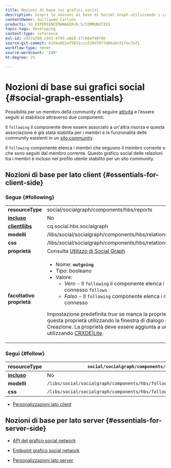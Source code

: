 ```yaml
---
title: Nozioni di base sui grafici social
description: Scopri le nozioni di base di Social Graph utilizzando i componenti Segui e Segui su un sito della community.
contentOwner: Guillaume Carlino
products: SG_EXPERIENCEMANAGER/6.5/COMMUNITIES
topic-tags: developing
content-type: reference
exl-id: c037a788-c943-4f95-a028-1fcb0ef48f86
source-git-commit: 62d4a8b3af5031ccc539d78f7d06a8cd1fec7af1
workflow-type: tm+mt
source-wordcount: '249'
ht-degree: 2%

---
```


# Nozioni di base sui grafici social  {#social-graph-essentials}

Possibilità per un membro della community di seguire [attività](essentials-activities.md) e l’essere seguiti si stabilisce attraverso due componenti:

Il `following` il componente deve essere associato a un&#39;altra risorsa e questa associazione è già stata stabilita per i membri e le funzionalità delle community esistenti in un [sito community](overview.md#communitiessites).

Il `following` componente elenca i membri che seguono il membro corrente o che sono seguiti dal membro corrente. Questo grafico social delle relazioni tra i membri è incluso nel profilo utente stabilito per un sito community.

## Nozioni di base per lato client {#essentials-for-client-side}

### Segue {#following}

<table>
 <tbody>
  <tr>
   <td> <strong>resourceType</strong></td>
   <td>social/socialgraph/components/hbs/reports</td>
  </tr>
  <tr>
   <td> <a href="scf.md#add-or-include-a-communities-component"><strong>incluso</strong></a></td>
   <td>No</td>
  </tr>
  <tr>
   <td> <a href="clientlibs.md"><strong>clientllibs</strong></a></td>
   <td>cq.social.hbs.socialgraph</td>
  </tr>
  <tr>
   <td> <strong>modelli</strong></td>
   <td> /libs/social/socialgraph/components/hbs/relationships/relationships.hbs</td>
  </tr>
  <tr>
   <td> <strong>css</strong></td>
   <td> /libs/social/socialgraph/components/hbs/relationships/clientlibs/relationships.css</td>
  </tr>
  <tr>
   <td><strong> proprietà</strong></td>
   <td>Consulta <a href="socialgraph.md">Utilizzo di Social Graph</a></td>
  </tr>
  <tr>
   <td><strong> facoltativo<br /> proprietà</strong></td>
   <td>
    <ul>
     <li>Nome: <strong><code>outgoing</code></strong></li>
     <li>Tipo: booleano</li>
     <li>Valore:<br />
      <ul>
       <li><i>Vero </i>- Il <code>following</code> il componente elenca i membri che il membro connesso <code>follows</code></li>
       <li><i>Falso </i>- Il <code>following</code> componente elenca i membri che <code>follow </code>il membro connesso</li>
      </ul> </li>
    </ul> <p>Impostazione predefinita <i>true</i> se manca la proprietà. Non è possibile impostare questa proprietà utilizzando la finestra di dialogo per modifica in modalità Creazione. La proprietà deve essere aggiunta a un’istanza di <code>following</code> nodo utilizzando <a href="../../help/sites-developing/developing-with-crxde-lite.md">CRXDE|Lite</a>.</p> </td>
  </tr>
 </tbody>
</table>

### Segui {#follow}

| **resourceType** | `social/socialgraph/components/hbs/following` |
|---|---|
| [**incluso**](scf.md#add-or-include-a-communities-component) | No |
| **modelli** | `/libs/social/socialgraph/components/hbs/following/following.hbs` |
| **css** | `/libs/social/socialgraph/components/hbs/following/clientlibs/following.css` |

* [Personalizzazioni lato client](client-customize.md)

## Nozioni di base per lato server {#essentials-for-server-side}

* [API del grafico social network](https://developer.adobe.com/experience-manager/reference-materials/6-5/javadoc/com/adobe/cq/social/graph/client/api/package-frame.html)

* [Endpoint grafico social network](https://developer.adobe.com/experience-manager/reference-materials/6-5/javadoc/com/adobe/cq/social/graph/client/endpoint/package-frame.html)

* [Personalizzazioni lato server](server-customize.md)
